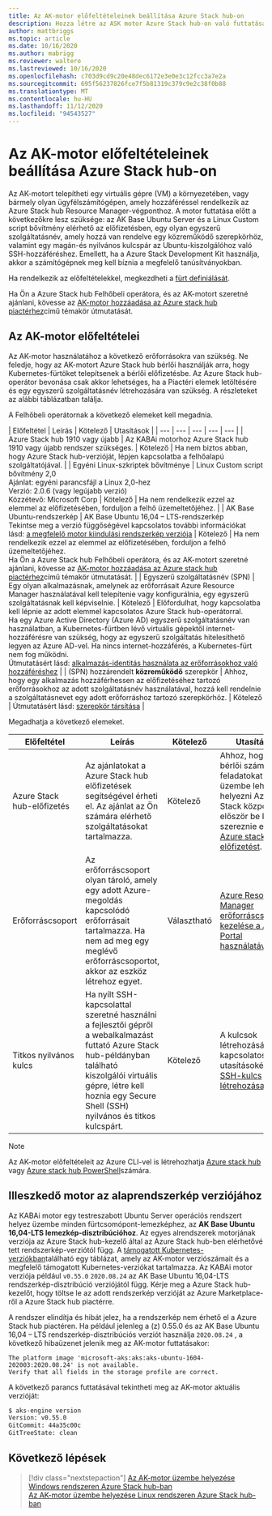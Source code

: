 ```yaml
---
title: Az AK-motor előfeltételeinek beállítása Azure Stack hub-on
description: Hozza létre az ASK motor Azure Stack hub-on való futtatásának követelményeit.
author: mattbriggs
ms.topic: article
ms.date: 10/16/2020
ms.author: mabrigg
ms.reviewer: waltero
ms.lastreviewed: 10/16/2020
ms.openlocfilehash: c703d9cd9c20e48dec6172e3e0e3c12fcc3a7e2a
ms.sourcegitcommit: 695f56237826fce7f5b81319c379c9e2c38f0b88
ms.translationtype: MT
ms.contentlocale: hu-HU
ms.lasthandoff: 11/12/2020
ms.locfileid: "94543527"
---
```

# <a name="set-up-the-prerequisites-for-the-aks-engine-on-azure-stack-hub"></a>Az AK-motor előfeltételeinek beállítása Azure Stack hub-on

Az AK-motort telepítheti egy virtuális gépre (VM) a környezetében, vagy bármely olyan ügyfélszámítógépen, amely hozzáféréssel rendelkezik az Azure Stack hub Resource Manager-végponthoz. A motor futtatása előtt a következőkre lesz szüksége: az AK Base Ubuntu Server és a Linux Custom script bővítmény elérhető az előfizetésben, egy olyan egyszerű szolgáltatásnév, amely hozzá van rendelve egy közreműködő szerepkörhöz, valamint egy magán-és nyilvános kulcspár az Ubuntu-kiszolgálóhoz való SSH-hozzáféréshez. Emellett, ha a Azure Stack Development Kit használja, akkor a számítógépnek meg kell bíznia a megfelelő tanúsítványokban.

Ha rendelkezik az előfeltételekkel, megkezdheti a [fürt definiálását](azure-stack-kubernetes-aks-engine-deploy-cluster.md).

Ha Ön a Azure Stack hub Felhőbeli operátora, és az AK-motort szeretné ajánlani, kövesse az [AK-motor hozzáadása az Azure stack hub piactérhez](../operator/azure-stack-aks-engine.md)című témakör útmutatását.

## <a name="prerequisites-for-the-aks-engine"></a>Az AK-motor előfeltételei

Az AK-motor használatához a következő erőforrásokra van szükség. Ne feledje, hogy az AK-motort Azure Stack hub bérlői használják arra, hogy Kubernetes-fürtöket telepítsenek a bérlői előfizetésbe. Az Azure Stack hub-operátor bevonása csak akkor lehetséges, ha a Piactéri elemek letöltésére és egy egyszerű szolgáltatásnév létrehozására van szükség. A részleteket az alábbi táblázatban találja.

A Felhőbeli operátornak a következő elemeket kell megadnia.

| Előfeltétel | Leírás | Kötelező | Utasítások |
| --- | --- | --- | --- | --- |
| Azure Stack hub 1910 vagy újabb | Az KABAi motorhoz Azure Stack hub 1910 vagy újabb rendszer szükséges. | Kötelező | Ha nem biztos abban, hogy Azure Stack hub-verzióját, lépjen kapcsolatba a felhőalapú szolgáltatójával. |
| Egyéni Linux-szkriptek bővítménye | Linux Custom script bővítmény 2,0<br>Ajánlat: egyéni parancsfájl a Linux 2,0-hez<br>Verzió: 2.0.6 (vagy legújabb verzió)<br>Közzétevő: Microsoft Corp | Kötelező | Ha nem rendelkezik ezzel az elemmel az előfizetésében, forduljon a felhő üzemeltetőjéhez. |
| AK Base Ubuntu-rendszerkép | AK Base Ubuntu 16,04 – LTS-rendszerkép<br>Tekintse meg a verzió függőségével kapcsolatos további információkat lásd: [a megfelelő motor kiindulási rendszerkép verziója](#matching-engine-to-base-image-version) | Kötelező | Ha nem rendelkezik ezzel az elemmel az előfizetésében, forduljon a felhő üzemeltetőjéhez.<br> Ha Ön a Azure Stack hub Felhőbeli operátora, és az AK-motort szeretné ajánlani, kövesse az [AK-motor hozzáadása az Azure stack hub piactérhez](../operator/azure-stack-aks-engine.md)című témakör útmutatását. |
| Egyszerű szolgáltatásnév (SPN) |  Egy olyan alkalmazásnak, amelynek az erőforrásait Azure Resource Manager használatával kell telepítenie vagy konfigurálnia, egy egyszerű szolgáltatásnak kell képviselnie. | Kötelező | Előfordulhat, hogy kapcsolatba kell lépnie az adott elemmel kapcsolatos Azure Stack hub-operátorral.<br>Ha egy Azure Active Directory (Azure AD) egyszerű szolgáltatásnév van használatban, a Kubernetes-fürtben lévő virtuális gépektől internet-hozzáférésre van szükség, hogy az egyszerű szolgáltatás hitelesíthető legyen az Azure AD-vel. Ha nincs internet-hozzáférés, a Kubernetes-fürt nem fog működni.<br>Útmutatásért lásd: [alkalmazás-identitás használata az erőforrásokhoz való hozzáféréshez](../operator/azure-stack-create-service-principals.md) |
| (SPN) hozzárendelt **közreműködő** szerepkör | Ahhoz, hogy egy alkalmazás hozzáférhessen az előfizetéséhez tartozó erőforrásokhoz az adott szolgáltatásnév használatával, hozzá kell rendelnie a szolgáltatásnevet egy adott erőforráshoz tartozó szerepkörhöz. | Kötelező | Útmutatásért lásd: [szerepkör társítása](../operator/azure-stack-create-service-principals.md#assign-a-role) |


Megadhatja a következő elemeket.

| Előfeltétel | Leírás | Kötelező | Utasítások |
| --- | --- | --- | --- |
| Azure Stack hub-előfizetés | Az ajánlatokat a Azure Stack hub előfizetések segítségével érheti el. Az ajánlat az Ön számára elérhető szolgáltatásokat tartalmazza. | Kötelező | Ahhoz, hogy a bérlői számítási feladatokat üzembe lehessen helyezni Azure Stack központban, először be kell szereznie egy [Azure stack hub-előfizetést](./azure-stack-subscribe-services.md). |
| Erőforráscsoport | Az erőforráscsoport olyan tároló, amely egy adott Azure-megoldás kapcsolódó erőforrásait tartalmazza. Ha nem ad meg egy meglévő erőforráscsoportot, akkor az eszköz létrehoz egyet. | Választható | [Azure Resource Manager erőforráscsoportok kezelése a Azure Portal használatával](/azure/azure-resource-manager/manage-resource-groups-portal) |
| Titkos nyilvános kulcs | Ha nyílt SSH-kapcsolattal szeretné használni a fejlesztői gépről a webalkalmazást futtató Azure Stack hub-példányban található kiszolgálói virtuális gépre, létre kell hoznia egy Secure Shell (SSH) nyilvános és titkos kulcspárt. | Kötelező | A kulcsok létrehozásával kapcsolatos utasításokért lásd: [SSH-kulcs létrehozása](./azure-stack-dev-start-howto-ssh-public-key.md).|


> [!Note]  
> Az AK-motor előfeltételeit az Azure CLI-vel is létrehozhatja [Azure stack hub](./azure-stack-version-profiles-azurecli2.md) vagy [Azure stack hub PowerShell](../operator/powershell-install-az-module.md)számára.

## <a name="matching-engine-to-base-image-version"></a>Illeszkedő motor az alaprendszerkép verziójához

Az KABAi motor egy testreszabott Ubuntu Server operációs rendszert helyez üzembe minden fürtcsomópont-lemezképhez, az **AK Base Ubuntu 16,04-LTS lemezkép-disztribúcióhoz**. Az egyes alrendszerek motorjának verziója az Azure Stack hub-kezelő által az Azure Stack hub-ben elérhetővé tett rendszerkép-verziótól függ. A [támogatott Kubernetes-verziókban](https://github.com/Azure/aks-engine/blob/master/docs/topics/azure-stack.md#supported-aks-engine-versions)található egy táblázat, amely az AK-motor verziószámait és a megfelelő támogatott Kubernetes-verziókat tartalmazza. Az KABAi motor verziója például `v0.55.0` `2020.08.24` az AK Base Ubuntu 16,04-LTS rendszerkép-disztribúció verziójától függ. Kérje meg a Azure Stack hub-kezelőt, hogy töltse le az adott rendszerkép verzióját az Azure Marketplace-ről a Azure Stack hub piactérre.

A rendszer elindítja és hibát jelez, ha a rendszerkép nem érhető el a Azure Stack hub piactéren. Ha például jelenleg a (z) 0.55.0 és az AK Base Ubuntu 16,04 – LTS rendszerkép-disztribúciós verziót használja `2020.08.24` , a következő hibaüzenet jelenik meg az AK-motor futtatásakor: 

```Text  
The platform image 'microsoft-aks:aks:aks-ubuntu-1604-202003:2020.08.24' is not available. 
Verify that all fields in the storage profile are correct.
```

A következő parancs futtatásával tekintheti meg az AK-motor aktuális verzióját:

```bash  
$ aks-engine version
Version: v0.55.0
GitCommit: 44a35c00c
GitTreeState: clean
```

## <a name="next-steps"></a>Következő lépések

> [!div class="nextstepaction"]
> [Az AK-motor üzembe helyezése Windows rendszeren Azure Stack hub-ban](azure-stack-kubernetes-aks-engine-deploy-windows.md)  
> [Az AK-motor üzembe helyezése Linux rendszeren Azure Stack hub-ban](azure-stack-kubernetes-aks-engine-deploy-linux.md)
